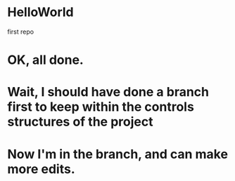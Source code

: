 # HelloWorld
first repo
# OK, all done.
# Wait, I should have done a branch first to keep within the controls structures of the project
# Now I'm in the branch, and can make more edits.
